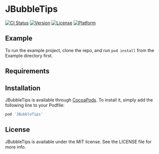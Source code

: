 # JBubbleTips

[![CI Status](https://img.shields.io/travis/jams/JBubbleTips.svg?style=flat)](https://travis-ci.org/jams/JBubbleTips)
[![Version](https://img.shields.io/cocoapods/v/JBubbleTips.svg?style=flat)](https://cocoapods.org/pods/JBubbleTips)
[![License](https://img.shields.io/cocoapods/l/JBubbleTips.svg?style=flat)](https://cocoapods.org/pods/JBubbleTips)
[![Platform](https://img.shields.io/cocoapods/p/JBubbleTips.svg?style=flat)](https://cocoapods.org/pods/JBubbleTips)

## Example

To run the example project, clone the repo, and run `pod install` from the Example directory first.

## Requirements

## Installation

JBubbleTips is available through [CocoaPods](https://cocoapods.org). To install
it, simply add the following line to your Podfile:

```ruby
pod 'JBubbleTips'
```

## License

JBubbleTips is available under the MIT license. See the LICENSE file for more info.
